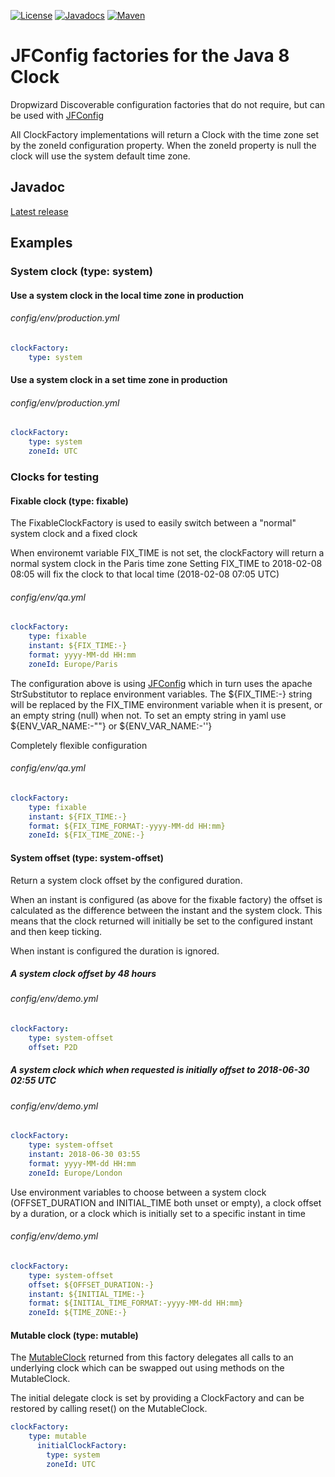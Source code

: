 [![License](https://img.shields.io/badge/License-MIT-brightgreen.svg)](https://opensource.org/licenses/MIT) [![Javadocs](https://www.javadoc.io/badge/uk.cogfin/jfconfig-factories-jdkclock.svg)](https://www.javadoc.io/doc/uk.cogfin/jfconfig-factories-jdkclock) [![Maven](https://maven-badges.herokuapp.com/maven-central/uk.cogfin/jfconfig-factories-jdkclock/badge.svg)](https://maven-badges.herokuapp.com/maven-central/uk.cogfin/jfconfig-factories-jdkclock)

# JFConfig factories for the Java 8 Clock

Dropwizard Discoverable configuration factories that do not require, but can be used with [JFConfig](https://github.com/cogfin/jfconfig)

All ClockFactory implementations will return a Clock with the time zone set by the zoneId configuration property.
When the zoneId property is null the clock will use the system default time zone.

## Javadoc
[Latest release](https://javadoc.io/doc/uk.cogfin/jfconfig-factories-jdkclock)

## Examples

### System clock (type: system)

#### Use a system clock in the local time zone in production
###### config/env/production.yml
```yaml
clockFactory:
    type: system
```

#### Use a system clock in a set time zone in production
###### config/env/production.yml
```yaml
clockFactory:
    type: system
    zoneId: UTC
```

### Clocks for testing

#### Fixable clock (type: fixable)

The FixableClockFactory is used to easily switch between a "normal" system clock and a fixed clock

When environemt variable FIX_TIME is not set, the clockFactory will return a normal system clock in the Paris time zone
Setting FIX_TIME to 2018-02-08 08:05 will fix the clock to that local time (2018-02-08 07:05 UTC)

###### config/env/qa.yml
```yaml
clockFactory:
    type: fixable
    instant: ${FIX_TIME:-}
    format: yyyy-MM-dd HH:mm
    zoneId: Europe/Paris
```

The configuration above is using [JFConfig](https://github.com/cogfin/jfconfig) which in turn uses the apache StrSubstitutor to replace environment variables.
The ${FIX_TIME:-} string will be replaced by the FIX_TIME environment variable when it is present, or an empty string (null) when not.
To set an empty string in yaml use ${ENV_VAR_NAME:-""} or ${ENV_VAR_NAME:-''} 

Completely flexible configuration
###### config/env/qa.yml

```yaml
clockFactory:
    type: fixable
    instant: ${FIX_TIME:-}
    format: ${FIX_TIME_FORMAT:-yyyy-MM-dd HH:mm}
    zoneId: ${FIX_TIME_ZONE:-}
```

#### System offset (type: system-offset)

Return a system clock offset by the configured duration.

When an instant is configured (as above for the fixable factory) the offset is calculated as the difference between the instant and the system clock.
This means that the clock returned will initially be set to the configured instant and then keep ticking.

When instant is configured the duration is ignored.

##### A system clock offset by 48 hours
###### config/env/demo.yml
```yaml
clockFactory:
    type: system-offset
    offset: P2D
```

##### A system clock which when requested is initially offset to 2018-06-30 02:55 UTC 
###### config/env/demo.yml
```yaml
clockFactory:
    type: system-offset
    instant: 2018-06-30 03:55
    format: yyyy-MM-dd HH:mm
    zoneId: Europe/London
```

Use environment variables to choose between a system clock (OFFSET_DURATION and INITIAL_TIME both unset or empty), a clock offset by a duration, or a clock which is initially set to a specific instant in time
###### config/env/demo.yml
```yaml
clockFactory:
    type: system-offset
    offset: ${OFFSET_DURATION:-}
    instant: ${INITIAL_TIME:-}
    format: ${INITIAL_TIME_FORMAT:-yyyy-MM-dd HH:mm}
    zoneId: ${TIME_ZONE:-}
```

#### Mutable clock (type: mutable)

The [MutableClock](https://javadoc.io/page/uk.cogfin/jfconfig-factories-jdkclock/latest/com/energizedwork/justConf/factories/jdkclock/clocks/MutableClock.html) returned from this factory delegates all calls to an underlying clock which can be swapped out using methods on the MutableClock.

The initial delegate clock is set by providing a ClockFactory and can be restored by calling reset() on the MutableClock.

```yaml
clockFactory:
    type: mutable
      initialClockFactory:
        type: system
        zoneId: UTC
```
